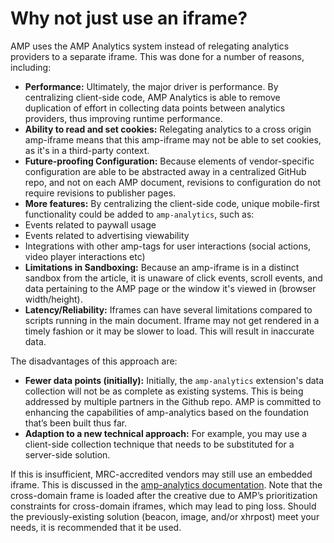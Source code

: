 # Why not just use an iframe?

AMP uses the AMP Analytics system instead of relegating analytics providers to a separate iframe. This was done for a number of reasons, including:

- **Performance:** Ultimately, the major driver is performance. By centralizing client-side code, AMP Analytics is able to remove duplication of effort in collecting data points between analytics providers, thus improving runtime performance.
- **Ability to read and set cookies:** Relegating analytics to a cross origin amp-iframe means that this amp-iframe may not be able to set cookies, as it's in a third-party context.
- **Future-proofing Configuration:** Because elements of vendor-specific configuration are able to be abstracted away in a centralized GitHub repo, and not on each AMP document, revisions to configuration do not require revisions to publisher pages.
- **More features:** By centralizing the client-side code, unique mobile-first functionality could be added to `amp-analytics`, such as:
- Events related to paywall usage
- Events related to advertising viewability
- Integrations with other amp-tags for user interactions (social actions, video player interactions etc)
- **Limitations in Sandboxing:** Because an amp-iframe is in a distinct sandbox from the article, it is unaware of click events, scroll events, and data pertaining to the AMP page or the window it's viewed in (browser width/height).
- **Latency/Reliability:** Iframes can have several limitations compared to scripts running in the main document. Iframe may not get rendered in a timely fashion or it may be slower to load. This will result in inaccurate data.

The disadvantages of this approach are:

- **Fewer data points (initially):** Initially, the `amp-analytics` extension's data collection will not be as complete as existing systems. This is being addressed by multiple partners in the Github repo. AMP is committed to enhancing the capabilities of amp-analytics based on the foundation that’s been built thus far.
- **Adaption to a new technical approach:** For example, you may use a client-side collection technique that needs to be substituted for a server-side solution.

If this is insufficient, MRC-accredited vendors may still use an embedded iframe. This is discussed in the [amp-analytics documentation](amp-analytics.md). Note that the cross-domain frame is loaded after the creative due to AMP’s prioritization constraints for cross-domain iframes, which may lead to ping loss. Should the previously-existing solution (beacon, image, and/or xhrpost) meet your needs, it is recommended that it be used.
